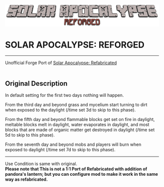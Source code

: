 ![logo](logo.png)

SOLAR APOCALYPSE: REFORGED
=
---
Unofficial Forge Port of [Solar Apocalypse: Refabricated](https://www.curseforge.com/minecraft/mc-mods/solar-apocalypse-refabricated) <br /><br />

Original Description
---
In default setting for the first two days nothing will happen.<br />

From the third day and beyond grass and mycelium start turning to dirt when exposed to the daylight (/time set 3d to skip to this phase).<br />

From the fifth day and beyond flammable blocks get set on fire in daylight, meltable blocks melt in daylight, water evaporates in daylight, and most blocks that are made of organic matter get destroyed in daylight (/time set 5d to skip to this phase).<br />

From the seventh day and beyond mobs and players will burn when exposed to daylight (/time set 7d to skip to this phase).<br />

---

Use Condition is same with original.<br />
**Please note that This is not a 1:1 Port of Refabricated with addition of pandora's lantern; but you can configure mod to make it work in the same way as refabricated.**
